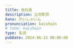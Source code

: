 ```yaml
---
title: 会社員
description: 公司职员
kana: かいしゃいん
pronunciation: kaishain
# tone: kaishain
type: 名词
pubDate: 2024-06-22 00:00:00
---
```


